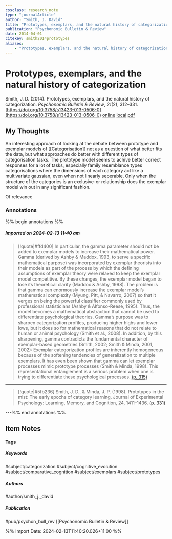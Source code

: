 ```yaml
---
cssclass: research_note
type: "journalArticle"
author: "Smith, J. David"
title: "Prototypes, exemplars, and the natural history of categorization"
publication: "Psychonomic Bulletin & Review"
date: 2014-04-01
citekey: smith2014prototypes
aliases: 
    - "Prototypes, exemplars, and the natural history of categorization"
---
```


# Prototypes, exemplars, and the natural history of categorization

Smith, J. D. (2014). Prototypes, exemplars, and the natural history of categorization. _Psychonomic Bulletin & Review_, _21_(2), 312–331. [https://doi.org/10.3758/s13423-013-0506-0](https://doi.org/10.3758/s13423-013-0506-0)
[online](http://zotero.org/users/local/kZl3QdXV/items/QCSLUIHD) [local](zotero://select/library/items/QCSLUIHD) [pdf](file:///home/gjc216/Zotero/storage/YCIQ98LJ/Smith%20-%202014%20-%20Prototypes,%20exemplars,%20and%20the%20natural%20history%20of%20.pdf)
 


## My Thoughts

An interesting approach of looking at the debate between prototype and exemplar models of [[Categorisation]] not as a question of what better fits the data, but what approaches do better with different types of categorisation tasks. The prototype model seems to achive better correct responses for a lot of tasks, especially family resemblance types categorisations where the dimensions of each category act like a multivariate gaussian, even when not linearly seperable. Only when the structure of the categories is an exclusive-or relationship does the exemplar model win out in any significant fashion.

Of relevance 
 
### Annotations

%% begin annotations %%

##### Imported on 2024-02-13 11:40 am
>[!quote|#ffd400]
>In particular, the gamma parameter should not be added to exemplar models to increase their mathematical power. Gamma (derived by Ashby & Maddox, 1993, to serve a specific mathematical purpose) was incorporated by exemplar theorists into their models as part of the process by which the defining assumptions of exemplar theory were relaxed to keep the exemplar model competitive. By these changes, the exemplar model began to lose its theoretical clarity (Maddox & Ashby, 1998). The problem is that gamma can enormously increase the exemplar model’s mathematical complexity (Myung, Pitt, & Navarro, 2007) so that it verges on being the powerful classifier commonly used by professional statisticians (Ashby & Alfonso-Reese, 1995). Thus, the model becomes a mathematical abstraction that cannot be used to differentiate psychological theories. Gamma’s purpose was to sharpen categorization profiles, producing higher highs and lower lows, but it does so for mathematical reasons that do not relate to human or animal psychology (Smith et al., 2008). In addition, by this sharpening, gamma contradicts the fundamental character of exemplar-based geometries (Smith, 2002; Smith & Minda, 2001, 2002): Exemplar categorization profiles are inherently homogeneous because of the softening tendencies of generalization to multiple exemplars. It has even been shown that gamma can let exemplar processes mimic prototype processes (Smith & Minda, 1998). This representational entanglement is a serious problem when one is trying to differentiate these psychological processes. [(p. 315)](zotero://open-pdf/library/items/YCIQ98LJ?page=315&annotation=6YWIDB5C)

---
>[!quote|#5fb236]
>Smith, J. D., & Minda, J. P. (1998). Prototypes in the mist: The early epochs of category learning. Journal of Experimental Psychology: Learning, Memory, and Cognition, 24, 1411–1436. [(p. 331)](zotero://open-pdf/library/items/YCIQ98LJ?page=331&annotation=ESTDLWC2)

---%% end annotations %%

## Item Notes

#### Tags

##### Keywords

#subject/categorization #subject/cognitive_evolution #subject/comparative_cognition #subject/exemplars #subject/prototypes

##### Authors

#author/smith_j._david

##### Publication

#pub/psychon_bull_rev [[Psychonomic Bulletin & Review]]


%% Import Date: 2024-02-13T11:40:20.026+11:00 %%
